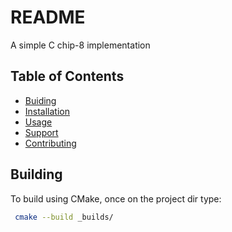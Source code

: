 # README

A simple C chip-8 implementation

## Table of Contents

- [Buiding](#building)
- [Installation](#installation)
- [Usage](#usage)
- [Support](#support)
- [Contributing](#contributing)

## Building
To build using CMake, once on the project dir type:
```sh
 cmake --build _builds/
```

 <!--
## Installation

```sh
curl -LO http://git.io/Xy0Chg
git add README.md
git commit -m "Use README Boilerplate"
```

## Usage

Replace the contents of `README.md` with your project's:

- Name
- Description
- Installation instructions
- Usage instructions
- Support instructions
- Contributing instructions
- Licence

Feel free to remove any sections that aren't applicable to your project.

## Support

Please [open an issue](https://github.com/fraction/readme-boilerplate/issues/new) for support.

## Contributing

Please contribute using [Github Flow](https://guides.github.com/introduction/flow/). Create a branch, add commits, and [open a pull request](https://github.com/fraction/readme-boilerplate/compare/).
 -->
